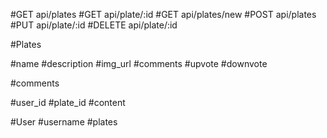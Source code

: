 #GET api/plates
#GET api/plate/:id
#GET api/plates/new
#POST api/plates
#PUT api/plate/:id
#DELETE api/plate/:id


#Plates

#name
#description
#img_url
#comments
#upvote
#downvote

#comments

#user_id
#plate_id
#content

#User
#username
#plates

<!-- # README

This README would normally document whatever steps are necessary to get the
application up and running.

Things you may want to cover:

* Ruby version

* System dependencies

* Configuration

* Database creation

* Database initialization

* How to run the test suite

* Services (job queues, cache servers, search engines, etc.)

* Deployment instructions

* ... -->
